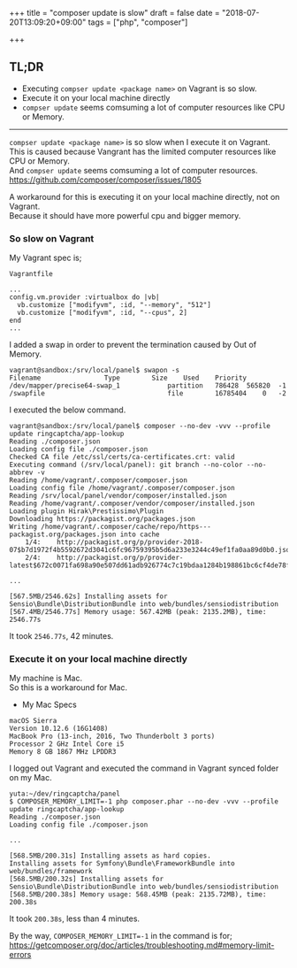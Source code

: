 +++
title = "composer update is slow"
draft = false
date = "2018-07-20T13:09:20+09:00"
tags = ["php", "composer"]

+++

<!--more-->

## TL;DR

- Executing `compser update <package name>` on Vagrant is so slow.  
- Execute it on your local machine directly
- `compser update` seems comsuming a lot of computer resources like CPU or Memory.  

---

`compser update <package name>` is so slow when I execute it on Vagrant.  
This is caused because Vangrant has the limited computer resources like CPU or Memory.  
And `compser update` seems comsuming a lot of computer resources.  
<https://github.com/composer/composer/issues/1805>  

A workaround for this is executing it on your local machine directly, not on Vagrant.  
Because it should have more powerful cpu and bigger memory.  

### So slow on Vagrant

My Vagrant spec is;  

`Vagrantfile`  

```
...
config.vm.provider :virtualbox do |vb|
  vb.customize ["modifyvm", :id, "--memory", "512"]
  vb.customize ["modifyvm", :id, "--cpus", 2]
end
...
```
I added a swap in order to prevent the termination caused by Out of Memory.  

```
vagrant@sandbox:/srv/local/panel$ swapon -s
Filename				Type		Size	Used	Priority
/dev/mapper/precise64-swap_1            partition	786428	565820	-1
/swapfile                               file		16785404	0	-2
```

I executed the below command.  
```
vagrant@sandbox:/srv/local/panel$ composer --no-dev -vvv --profile update ringcaptcha/app-lookup
Reading ./composer.json
Loading config file ./composer.json
Checked CA file /etc/ssl/certs/ca-certificates.crt: valid
Executing command (/srv/local/panel): git branch --no-color --no-abbrev -v
Reading /home/vagrant/.composer/composer.json
Loading config file /home/vagrant/.composer/composer.json
Reading /srv/local/panel/vendor/composer/installed.json
Reading /home/vagrant/.composer/vendor/composer/installed.json
Loading plugin Hirak\Prestissimo\Plugin
Downloading https://packagist.org/packages.json
Writing /home/vagrant/.composer/cache/repo/https---packagist.org/packages.json into cache
    1/4:	http://packagist.org/p/provider-2018-07$b7d1972f4b5592672d3041c6fc96759395b5d6a233e3244c49ef1fa0aa89d0b0.json
    2/4:	http://packagist.org/p/provider-latest$672c0071fa698a90e507dd61adb926774c7c19bdaa1284b198861bc6cf4de78f.json

...

[567.5MB/2546.62s] Installing assets for Sensio\Bundle\DistributionBundle into web/bundles/sensiodistribution
[567.4MB/2546.77s] Memory usage: 567.42MB (peak: 2135.2MB), time: 2546.77s
```

It took `2546.77s`, 42 minutes.  

### Execute it on your local machine directly

My machine is Mac.  
So this is a workaround for Mac.  

- My Mac Specs  

```
macOS Sierra
Version 10.12.6 (16G1408)
MacBook Pro (13-inch, 2016, Two Thunderbolt 3 ports)
Processor 2 GHz Intel Core i5
Memory 8 GB 1867 MHz LPDDR3
```

I logged out Vagrant and executed the command in Vagrant synced folder on my Mac.  

```
yuta:~/dev/ringcaptcha/panel
$ COMPOSER_MEMORY_LIMIT=-1 php composer.phar --no-dev -vvv --profile update ringcaptcha/app-lookup
Reading ./composer.json
Loading config file ./composer.json

...

[568.5MB/200.31s] Installing assets as hard copies.
Installing assets for Symfony\Bundle\FrameworkBundle into web/bundles/framework
[568.5MB/200.32s] Installing assets for Sensio\Bundle\DistributionBundle into web/bundles/sensiodistribution
[568.5MB/200.38s] Memory usage: 568.45MB (peak: 2135.72MB), time: 200.38s
```

It took `200.38s`, less than 4 minutes.  

By the way, `COMPOSER_MEMORY_LIMIT=-1` in the command is for;  
<https://getcomposer.org/doc/articles/troubleshooting.md#memory-limit-errors>  
